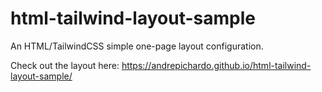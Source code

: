 # html-tailwind-layout-sample
 An HTML/TailwindCSS simple one-page layout configuration.

Check out the layout here:
https://andrepichardo.github.io/html-tailwind-layout-sample/
